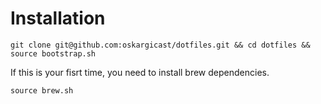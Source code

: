 # Installation

```
git clone git@github.com:oskargicast/dotfiles.git && cd dotfiles && source bootstrap.sh
```

If this is your fisrt time, you need to install brew dependencies.
```
source brew.sh
```
